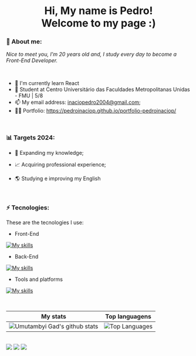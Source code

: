 <h1 align='center'>
  Hi, My name is Pedro!
  <br/>
  Welcome to my page :)
</h1>

### 🎯 About me:

<p>
  <em>
    Nice to meet you, I'm 20 years old and, I study every day to become a Front-End Developer.
  </em>
</p>

<br>

- 🌱 I'm currently learn React
- 🚀 Student at Centro Universitário das Faculdades Metropolitanas Unidas - FMU | 5/8
- 📫 My email address: inaciopedro2004@gmail.com;
- 👨‍💻 Portfolio: https://pedroinaciop.github.io/portfolio-pedroinaciop/

<br>

### 📊 Targets 2024:

- 📂 Expanding my knowledge;

- 📈 Acquiring professional experience;

- 🌎 Studying e improving my English
                                                                                                                                       
<br>

### ⚡ Tecnologies:

These are the tecnologies I use:

- Front-End

[![My skills](https://skillicons.dev/icons?i=vscode,html,css,sass,js,ts,react)](https://skillicons.dev)

- Back-End

[![My skills](https://skillicons.dev/icons?i=nodejs,mysql)](https://skillicons.dev)

- Tools and platforms

[![My skills](https://skillicons.dev/icons?i=github,git,replit,linux)](https://skillicons.dev)

<br>

| My stats                                                                                                                                                         | Top languagens                                                                                                                                                                 |
| ------------------------------------------------------------------------------------------------------------------------------------------------------------------------ | ---------------------------------------------------------------------------------------------------------------------------------------------------------------------------------- |
| ![Umutambyi Gad's github stats](https://github-readme-stats.vercel.app/api?username=pedroinaciop&show_icons=true&hide_border=true&count_private=true&theme=jolly) | ![Top Languages](https://github-readme-stats.vercel.app/api/top-langs/?username=pedroinaciop&langs_count=10&count_private=true&hide_border=true&theme=jolly&layout=compact) |

<br>

<div>
  <a href="https://api.whatsapp.com/send/?phone=%2B5511956093164&text&app_absent=0" target="_blank"><img src="https://img.shields.io/badge/WhatsApp-25D366?style=for-the-badge&logo=whatsapp&logoColor=white"target="_blank"></a>
  <a href="https://www.linkedin.com/in/pedroinaciop" target="_blank"><img src="https://img.shields.io/badge/-LinkedIn-%230077B5?style=for-the-badge&logo=linkedin&logoColor=white" target="_blank"></a>
  <a href = "mailto:inaciopedro2004@gmail.com"><img src="https://img.shields.io/badge/-Gmail-%23333?style=for-the-badge&logo=gmail&logoColor=white" target="_blank"></a
</div>
